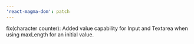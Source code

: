 ```yaml
---
'react-magma-dom': patch
---
```


fix(character counter): Added value capability for Input and Textarea when using maxLength for an initial value.

